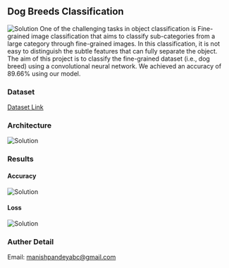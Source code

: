 
<!-- Dog Breeds Classification -->
## Dog Breeds Classification

![Solution](https://pandeymanish.com/images/dogbreed.png)
One of the challenging tasks in object classification is Fine-grained image classification that aims to classify sub-categories from a large category through fine-grained images. In this classification, it is not easy to distinguish the subtle features that can fully separate the object. The aim of this project is to classify the fine-grained dataset (i.e., dog breed) using a convolutional neural network. We achieved an accuracy of 89.66% using our model.


### Dataset

[Dataset Link](https://www.kaggle.com/c/dog-breed-identification/data)


### Architecture
![Solution](https://pandeymanish.com/images/architecture.png)





### Results
#### Accuracy
![Solution](https://pandeymanish.com/images/dog-accuracy.png)

#### Loss
![Solution](https://pandeymanish.com/images/dog-loss.png)


### Auther Detail
Email: manishpandeyabc@gmail.com